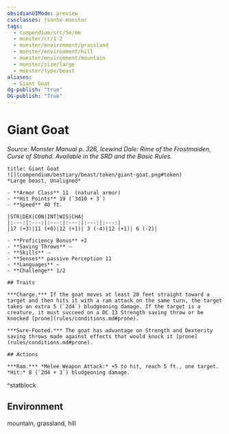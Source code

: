 ```yaml
---
obsidianUIMode: preview
cssclasses: json5e-monster
tags:
  - compendium/src/5e/mm
  - monster/cr/1-2
  - monster/environment/grassland
  - monster/environment/hill
  - monster/environment/mountain
  - monster/size/large
  - monster/type/beast
aliases:
  - Giant Goat
dg-publish: "true"
DG-publish: "True"
---
```

# Giant Goat
*Source: Monster Manual p. 326, Icewind Dale: Rime of the Frostmaiden, Curse of Strahd. Available in the SRD and the Basic Rules.*  

```ad-statblock
title: Giant Goat
![](compendium/bestiary/beast/token/giant-goat.png#token)
*Large beast, Unaligned*

- **Armor Class** 11  (natural armor)
- **Hit Points** 19 (`3d10 + 3`)
- **Speed** 40 ft.

|STR|DEX|CON|INT|WIS|CHA|
|:---:|:---:|:---:|:---:|:---:|:---:|
|17 (+3)|11 (+0)|12 (+1)| 3 (-4)|12 (+1)| 6 (-2)|

- **Proficiency Bonus** +2
- **Saving Throws** ⏤
- **Skills** ⏤
- **Senses** passive Perception 11
- **Languages** —
- **Challenge** 1/2

## Traits

***Charge.*** If the goat moves at least 20 feet straight toward a target and then hits it with a ram attack on the same turn, the target takes an extra 5 (`2d4`) bludgeoning damage. If the target is a creature, it must succeed on a DC 13 Strength saving throw or be knocked [prone](rules/conditions.md#prone).

***Sure-Footed.*** The goat has advantage on Strength and Dexterity saving throws made against effects that would knock it [prone](rules/conditions.md#prone).

## Actions

***Ram.*** *Melee Weapon Attack:* +5 to hit, reach 5 ft., one target. *Hit:* 8 (`2d4 + 3`) bludgeoning damage.
```
^statblock

## Environment

mountain, grassland, hill